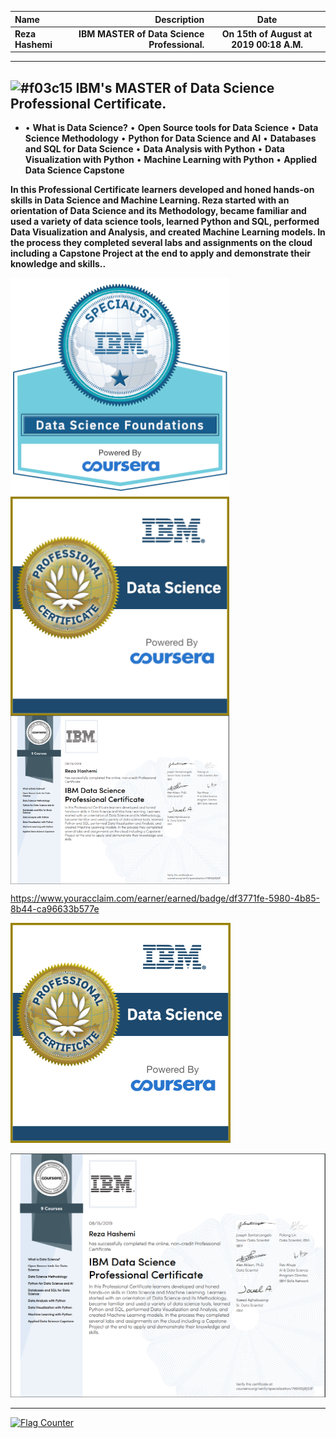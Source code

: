 | Name | Description | Date
| :- |-------------: | :-:
| **Reza Hashemi**| **IBM MASTER of Data Science Professional.**  | __On 15th of August at 2019 00:18 A.M.__
__ __ __
## ![#f03c15](https://placehold.it/15/f03c15/000000?text=+) IBM's MASTER of Data Science Professional Certificate.


- • **What is Data Science?**
• **Open Source tools for Data Science**
• **Data Science Methodology**
• **Python for Data Science and AI**
• **Databases and SQL for Data Science**
• **Data Analysis with Python**
• **Data Visualization with Python**
• **Machine Learning with Python**
• **Applied Data Science Capstone**

__In this Professional Certificate learners developed and honed
hands-on skills in Data Science and Machine Learning. Reza
started with an orientation of Data Science and its Methodology,
became familiar and used a variety of data science tools, learned
Python and SQL, performed Data Visualization and Analysis, and
created Machine Learning models. In the process they completed
several labs and assignments on the cloud including a Capstone
Project at the end to apply and demonstrate their knowledge and
skills..__

<a href="https://www.youracclaim.com/earner/earned/badge/5ae63025-0240-4bd3-9dd4-f4cbcf547454/">
    <img src="Specialization+Certificate+Emblem+-+IDS+-+Final.png" width="350" align="center">
</a>

<a href="https://youracclaim.com/earner/earned/badge/df3771fe-5980-4b85-8b44-ca96633b577e/">
    <img src="Professional_Certificate_Data_Science_Final_Draft_Blue_Text.png" width="350" align="center">
</a>

<a href="https://www.coursera.org/account/accomplishments/professional-cert/certificate/749V55JRJS3F/">
    <img src="IBM%20Data%20Science%20Professional%20Certificate.PNG" width="350" align="center">
</a>

https://www.youracclaim.com/earner/earned/badge/df3771fe-5980-4b85-8b44-ca96633b577e

![IBM Master of Data Science Certification](Professional_Certificate_Data_Science_Final_Draft_Blue_Text.png)

![IBM Master of Data Science Certification](IBM%20Data%20Science%20Professional%20Certificate.PNG)
__ __ __

<a href="https://info.flagcounter.com/kvwH"><img src="https://s01.flagcounter.com/countxl/kvwH/bg_FFFFFF/txt_000000/border_CCCCCC/columns_2/maxflags_10/viewers_0/labels_0/pageviews_0/flags_0/percent_0/" alt="Flag Counter" border="0"></a>
